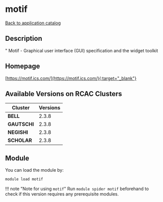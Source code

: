 # motif

[Back to application catalog](../app_catalog.md)

## Description

" Motif - Graphical user interface (GUI) specification and the widget toolkit

## Homepage

[https://motif.ics.com/](https://motif.ics.com/){:target="_blank"}

## Available Versions on RCAC Clusters

|Cluster|Versions|
|---|---|
**BELL**|2.3.8
**GAUTSCHI**|2.3.8
**NEGISHI**|2.3.8
**SCHOLAR**|2.3.8

## Module

You can load the module by:

```bash
module load motif
```

!!! note "Note for using `motif`"
    Run `module spider motif` beforehand to check if this version requires any prerequisite modules.
